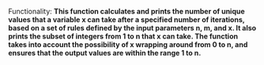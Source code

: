 Functionality: **This function calculates and prints the number of unique values that a variable x can take after a specified number of iterations, based on a set of rules defined by the input parameters n, m, and x. It also prints the subset of integers from 1 to n that x can take. The function takes into account the possibility of x wrapping around from 0 to n, and ensures that the output values are within the range 1 to n.**